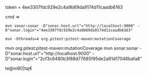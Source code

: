 token = 4ee3307fdc929e2c4a9b69da9174d11caadb6163

cmd =>
```
mvn sonar:sonar -D"sonar.host.url"="http://localhost:9000" -D"sonar.login"="4ee3307fdc929e2c4a9b69da9174d11caadb6163"
```

```
mvn -Dthreads=4 org.pitest:pitest-maven:mutationCoverage
```

mvn org.pitest:pitest-maven:mutationCoverage
mvn sonar:sonar -D"sonar.host.url"="http://localhost:9000" -D"sonar.login"="2cf3c6480b3f88d77685f95de2a91d17046bafa8"


te@mB0|taj€
